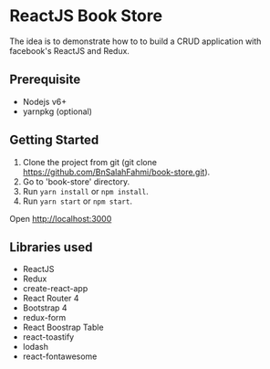 # ReactJS Book Store

The idea is to demonstrate how to to build a CRUD application with facebook's ReactJS and Redux.

## Prerequisite

- Nodejs v6+
- yarnpkg (optional)

## Getting Started

1. Clone the project from git (git clone https://github.com/BnSalahFahmi/book-store.git).
2. Go to 'book-store' directory.
3. Run `yarn install` or `npm install`.
4. Run `yarn start` or `npm start`.

Open [http://localhost:3000](http://localhost:3000)<br>

## Libraries used

- ReactJS
- Redux
- create-react-app
- React Router 4
- Bootstrap 4
- redux-form
- React Boostrap Table
- react-toastify
- lodash
- react-fontawesome
